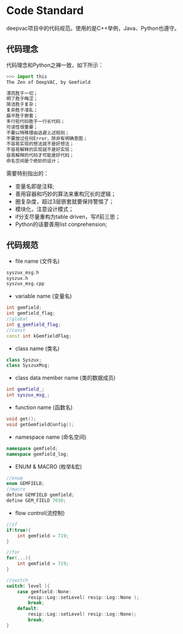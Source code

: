 # Code Standard
deepvac项目中的代码规范。使用的是C++举例，Java、Python也遵守。

## 代码理念
代码理念和Python之禅一致，如下所示：
```python
>>> import this
The Zen of DeepVAC, by Gemfield

漂亮胜于一切；
明了胜于晦涩；
简洁胜于复杂；
复杂胜于凌乱；
扁平胜于嵌套；
多行短代码胜于一行长代码；
可读性很重要；
不要以特殊理由逃避上述规则；
不要放过任何Error，除非有明确意图；
不容易实现的想法就不是好想法；
不容易解释的实现就不是好实现；
容易解释的代码才可能是好代码；
命名空间是个绝妙的设计；
```
需要特别指出的：
- 变量名即是注释;
- 善用容器和巧妙的算法来重构冗长的逻辑；
- 圈复杂度，超过3层嵌套就要保持警惕了；
- 模块化，注意设计模式；
- if分支尽量重构为table driven，写if前三思；
- Python的话要善用list conprehension;

## 代码规范

- file name (文件名)
```bash
syszux_msg.h
syszux.h
syszux_msg.cpp
```
- variable name (变量名)
```c++
int gemfield;
int gemfield_flag;
//global
int g_gemfield_flag;
//const
const int kGemfieldFlag;
```
- class name (类名)
```c++
class Syszux;
class SyszuxMsg;
```
- class data member name (类的数据成员)
```c++
int gemfield_;
int syszux_msg_;
```

- function name (函数名)
```c++
void get();
void getGemfieldConfig();
```
- namespace name (命名空间)
```c++
namespace gemfield;
namespace gemfield_log;
```

- ENUM & MACRO (枚举&宏)
```c++
//enum
enum GEMFIELD;
//macro
define GEMFIELD gemfield;
define GEM_FIELD 7030;
```

- flow control(流控制)
```c++
//if
if(true){
    int gemfield = 719;
}

//for
for(...){
    int gemfield = 719;
}

//switch
switch( level ){
    case gemfield::None:	
        resip::Log::setLevel( resip::Log::None );
        break;
    default:
        resip::Log::setLevel( resip::Log::None);
        break;
}
```